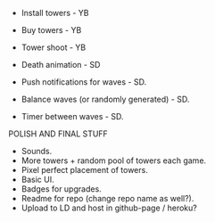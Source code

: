 - Install towers - YB
- Buy towers - YB
- Tower shoot - YB

- Death animation - SD
- Push notifications for waves - SD.
- Balance waves (or randomly generated) - SD.
- Timer between waves - SD.

POLISH AND FINAL STUFF
- Sounds.
- More towers + random pool of towers each game.
- Pixel perfect placement of towers.
- Basic UI.
- Badges for upgrades.
- Readme for repo (change repo name as well?).
- Upload to LD and host in github-page / heroku?
